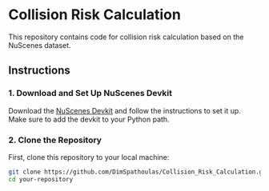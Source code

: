 # Collision Risk Calculation

This repository contains code for collision risk calculation based on the NuScenes dataset.

## Instructions

### 1. Download and Set Up NuScenes Devkit
Download the [NuScenes Devkit](https://github.com/nutonomy/nuscenes-devkit) and follow the instructions to set it up.
Make sure to add the devkit to your Python path.

### 2. Clone the Repository

First, clone this repository to your local machine:
```bash
git clone https://github.com/DimSpathoulas/Collision_Risk_Calculation.git
cd your-repository

